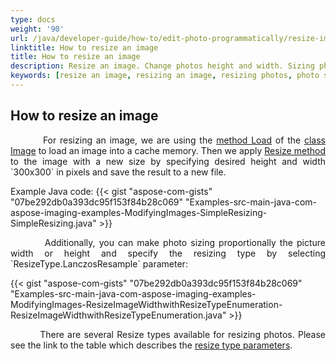 ```yaml
---
type: docs
weight: '90'
url: /java/developer-guide/how-to/edit-photo-programmatically/resize-image
linktitle: How to resize an image
title: How to resize an image
description: Resize an image. Change photos height and width. Sizing photos proportionally.
keywords: [resize an image, resizing an image, resizing photos, photo sizing, picture resizer]
---
```


## How to resize an image

<p align='justify'>
&nbsp;&nbsp;&nbsp;&nbsp;&nbsp;&nbsp;&nbsp;&nbsp;
For resizing an image, we are using the 
<a href="https://reference.aspose.com/imaging/java/com.aspose.imaging/image/#load-java.lang.String-">method Load</a> of the 
<a href="https://reference.aspose.com/imaging/java/com.aspose.imaging/image/">class Image</a> to load an image into a cache memory. Then we apply 
<a href="https://reference.aspose.com/imaging/java/com.aspose.imaging/image/#resize-int-int-">Resize method</a> to the image with a new size by specifying desired height and width `300x300` in pixels and save the result to a new file.
</p>

Example Java code:
{{< gist "aspose-com-gists" "07be292db0a393dc95f153f84b28c069" "Examples-src-main-java-com-aspose-imaging-examples-ModifyingImages-SimpleResizing-SimpleResizing.java" >}}

<p align='justify'>
&nbsp;&nbsp;&nbsp;&nbsp;&nbsp;&nbsp;&nbsp;&nbsp;
Additionally, you can make photo sizing proportionally the picture width or height and specify the resizing type by selecting `ResizeType.LanczosResample` parameter:
</p>

{{< gist "aspose-com-gists" "07be292db0a393dc95f153f84b28c069" "Examples-src-main-java-com-aspose-imaging-examples-ModifyingImages-ResizeImageWidthwithResizeTypeEnumeration-ResizeImageWidthwithResizeTypeEnumeration.java" >}}

<p align='justify'>
&nbsp;&nbsp;&nbsp;&nbsp;&nbsp;&nbsp;&nbsp;&nbsp;
There are several Resize types available for resizing photos. Please see the link to the table which describes the <a href="https://docs.aspose.com/imaging/java/crop-rotate-and-resize-images/#resizing-images--resizetype-enumeration">resize type parameters</a>.
</p>
